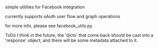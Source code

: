 simple utilities for Facebook integration

currently supports oAuth user flow and graph operations

for more info, please see facebook_utils.py


ToDo
	I think in the future, the 'dicts' that come back should be cast into a 'response' object, and there will be some metadata attached to it.
